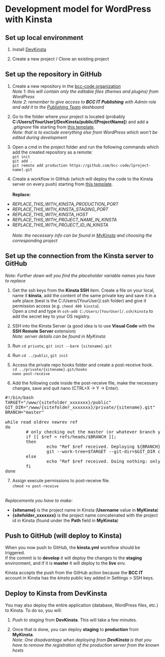 # Development model for WordPress with Kinsta

## Set up local environment

1. Install [DevKinsta](https://kinsta.com/devkinsta/download/)

2. Create a new project / Clone an existing project


## Set up the repository in GitHub

1. Create a new repository in the [bcc-code organization](https://github.com/bcc-code)<br>
_Note 1: this will contain only the editable files (themes and plugins) from WordPress_<br>
_Note 2: remember to give access to **BCC IT Publishing** with Admin role and add it to the [Publishing Team](https://github.com/orgs/bcc-code/projects/3) dashboard_

2. Go to the folder where your project is located (probably **C:/Users/[YourUser]/DevKinsta/public/[ProjectName]**) and add a _.gitignore_ file starting from [this template](https://github.com/bcc-code/bcc-wp/blob/master/kinsta-gitignore-template).<br>
_Note: that is to exclude everything else from WordPress which won't be edited during development_

3. Open a cmd in the project folder and run the following commands which add the created repository as a remote:<br>
`git init`<br>
`git add .`<br>
`git remote add production https://github.com/bcc-code/[project-name].git`

4. Create a workflow in GitHub (which will deploy the code to the Kinsta server on every push) starting from [this template](https://github.com/bcc-code/bcc-wp/blob/master/kinsta-workflow-template.yml).
<br><br>
**Replace:**
- _REPLACE_THIS_WITH_KINSTA_PRODUCTION_PORT_
- _REPLACE_THIS_WITH_KINSTA_STAGING_PORT_
- _REPLACE_THIS_WITH_KINSTA_HOST_
- _REPLACE_THIS_WITH_PROJECT_NAME_IN_KINSTA_
- _REPLACE_THIS_WITH_PROJECT_ID_IN_KINSTA_
<br><br>
_Note: the necessary info can be found in [MyKinsta](https://my.kinsta.com/sites) and choosing the corresponding project_<br>


## Set up the connection from the Kinsta server to GitHub

_Note: Further down will you find the placeholder variable names you have to replace_

1. Get the ssh keys from the **Kinsta SSH** item. Create a file on your local, name it **kinsta**, add the content of the same private key and save it in a safe place (best is the C:/Users/[YourUser]/.ssh folder) and give it permission access (e.g. `chmod 400 kinsta`).<br>
Open a cmd and type in `ssh-add C:/Users/[YourUser]/.ssh/kinsta` to add the secret key to your OS registry.<br>

2. SSH into the Kinsta Server (a good idea is to use **Visual Code** with the **SSH Remote Server** extension)<br>
_Note: server details can be found in MyKinsta_

3. Run `cd private`, `git init --bare {sitename}.git`

4. Run `cd ../public`, `git init`

5. Access the private repo hooks folder and create a post-receive hook.<br>
`cd ../private/{sitename}.git/hooks`<br>
`nano post-receive`

6. Add the following code inside the post-receive file, make the necessary changes, save and quit nano (CTRL+X -> Y -> Enter).
<pre>#!/bin/bash
TARGET="/www/{sitefolder_xxxxxxx}/public"
GIT_DIR="/www/{sitefolder_xxxxxxx}/private/{sitename}.git"
BRANCH="master"

while read oldrev newrev ref
do
        # only checking out the master (or whatever branch you would like to deploy)
        if [[ $ref = refs/heads/$BRANCH ]];
        then
                echo "Ref $ref received. Deploying ${BRANCH} branch to production..."
                git --work-tree=$TARGET --git-dir=$GIT_DIR checkout -f
        else
                echo "Ref $ref received. Doing nothing: only the ${BRANCH} branch may be deployed on this server."
        fi
done</pre>

7. Assign execute permissions to post-receive file.<br>
`chmod +x post-receive`

<br>_Replacements you have to make:_
- **{sitename}** is the project name in Kinsta (**Username** value in **MyKinsta**)
- **{sitefolder_xxxxxxx}** is the project name concatenated with the project id in Kinsta (found under the **Path** field in **MyKinsta**)


## Push to GitHub (will deploy to Kinsta)

When you now push to GitHub, the **kinsta.yml** workflow should be triggered.<br>
If the commit is to **develop** it will deploy the changes to the **staging** environment, and if it is **master** it will deploy to the **live** env.

Kinsta accepts the push from the GitHub action because the **BCC IT** account in Kinsta has the _kinsta_ public key added in Settings > SSH keys.


## Deploy to Kinsta from **DevKinsta**

You may also deploy the entire application (database, WordPress files, etc.) to Kinsta. To do so, you will:

1. _Push to staging_ from **DevKinsta**. This will take a few minutes.

2. Once that is done, you can deploy **staging** to **production** from **MyKinsta**.<br>
_Note: One disadvantage when deploying from **DevKinsta** is that you have to remove the registration of the production server from the known hosts_
